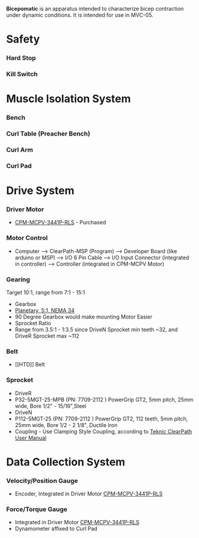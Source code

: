 **Bicepomatic** is an apparatus intended to characterize bicep contraction under dynamic conditions. It is intended for use in MVC-05.

# Safety
### Hard Stop
### Kill Switch

# Muscle Isolation System
### Bench
### Curl Table (Preacher Bench)
### Curl Arm
### Curl Pad

# Drive System
### Driver Motor
* [CPM-MCPV-3441P-RLS](https://www.teknic.com/model-info/CPM-MCPV-3441P-RLS/) - Purchased

### Motor Control
* Computer --> ClearPath-MSP (Program) --> Developer Board (like arduino or MSP) --> I/O 6 Pin Cable --> I/O Input Connector (integrated in controller) --> Controller (integrated in CPM-MCPV Motor)

### Gearing 
Target 10:1, range from 7:1 - 15:1
* Gearbox
 * [Planetary, 5:1, NEMA 34](http://www.automationtechnologiesinc.com/products-page/cnc-gear-box/51-planetary-gearbox-for-automation-systems-4-thousand-rpm)
 * 90 Degree Gearbox would make mounting Motor Easier
* Sprocket Ratio
 * Range from 3.5:1 - 1:3.5 since DriveN Sprocket min teeth ~32, and DriveR Sprocket max ~112

### Belt
* [[HTD]] Belt

### Sprocket
* DriveR
 * P32-5MGT-25-MPB (PN: 7709-2112 ) PowerGrip GT2, 5mm pitch, 25mm wide, Bore 1/2" - 15/16",Steel
* DriveN
 * P112-5MGT-25 (PN: 7709-2112 ) PowerGrip GT2, 112 teeth, 5mm pitch, 25mm wide, Bore 1/2 - 2 1/8", Ductile Iron
 * Coupling - Use Clamping Style Coupling, according to [Teknic ClearPath User Manual](https://www.teknic.com/files/downloads/clearpath_user_manual.pdf)

# Data Collection System
### Velocity/Position Gauge
* Encoder, Integrated in Driver Motor [CPM-MCPV-3441P-RLS](https://www.teknic.com/model-info/CPM-MCPV-3441P-RLS/)

### Force/Torque Gauge
* Integrated in Driver Motor [CPM-MCPV-3441P-RLS](https://www.teknic.com/model-info/CPM-MCPV-3441P-RLS/)
* Dynamometer affixed to Curl Pad